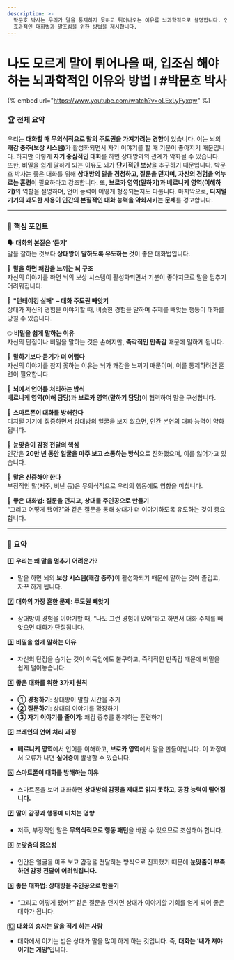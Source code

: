 ```yaml
---
description: >-
  박문호 박사는 우리가 말을 통제하지 못하고 튀어나오는 이유를 뇌과학적으로 설명합니다. 인간의 대화에서 발생하는 문제와 그 원인을 분석하며,
  효과적인 대화법과 말조심을 위한 방법을 제시합니다.
---
```


# 나도 모르게 말이 튀어나올 때, 입조심 해야하는 뇌과학적인 이유와 방법 l #박문호 박사

{% embed url="https://www.youtube.com/watch?v=oLExLyFyxqw" %}

### 🏆 전체 요약

우리는 **대화할 때 무의식적으로 말의 주도권을 가져가려는 경향**이 있습니다. 이는 뇌의 **쾌감 중추(보상 시스템)**&#xAC00; 활성화되면서 자기 이야기를 할 때 기분이 좋아지기 때문입니다. 하지만 이렇게 **자기 중심적인 대화**를 하면 상대방과의 관계가 악화될 수 있습니다. 또한, 비밀을 쉽게 말하게 되는 이유도 뇌가 **단기적인 보상**을 추구하기 때문입니다. 박문호 박사는 좋은 대화를 위해 **상대방의 말을 경청하고, 질문을 던지며, 자신의 경험을 억누르는 훈련**이 필요하다고 강조합니다. 또, **브로카 영역(말하기)과 베르니케 영역(이해하기)**&#xC758; 역할을 설명하며, 언어 능력이 어떻게 형성되는지도 다룹니다. 마지막으로, **디지털 기기의 과도한 사용이 인간의 본질적인 대화 능력을 약화시키는 문제**를 경고합니다.

***

### 🌟 핵심 포인트

🗣️ **대화의 본질은 ‘듣기’**\
말을 잘하는 것보다 **상대방이 말하도록 유도하는 것**이 좋은 대화법입니다.

🧠 **말을 하면 쾌감을 느끼는 뇌 구조**\
자신의 이야기를 하면 뇌의 보상 시스템이 활성화되면서 기분이 좋아지므로 말을 멈추기 어려워집니다.

🎤 **"턴테이킹 실패" – 대화 주도권 빼앗기**\
상대가 자신의 경험을 이야기할 때, 비슷한 경험을 말하며 주제를 빼앗는 행동이 대화를 망칠 수 있습니다.

🤐 **비밀을 쉽게 말하는 이유**\
자신의 단점이나 비밀을 말하는 것은 손해지만, **즉각적인 만족감** 때문에 말하게 됩니다.

📢 **말하기보다 듣기가 더 어렵다**\
자신의 이야기를 참지 못하는 이유는 뇌가 쾌감을 느끼기 때문이며, 이를 통제하려면 훈련이 필요합니다.

🧩 **뇌에서 언어를 처리하는 방식**\
**베르니케 영역(이해 담당)**&#xACFC; **브로카 영역(말하기 담당)**&#xC774; 협력하여 말을 구성합니다.

📱 **스마트폰이 대화를 방해한다**\
디지털 기기에 집중하면서 상대방의 얼굴을 보지 않으면, 인간 본연의 대화 능력이 약화됩니다.

👀 **눈맞춤이 감정 전달의 핵심**\
인간은 **20만 년 동안 얼굴을 마주 보고 소통하는 방식**으로 진화했으며, 이를 잃어가고 있습니다.

🚦 **말은 신중해야 한다**\
부정적인 말(저주, 비난 등)은 무의식적으로 우리의 행동에도 영향을 미칩니다.

🔁 **좋은 대화법: 질문을 던지고, 상대를 주인공으로 만들기**\
“그리고 어떻게 됐어?”와 같은 질문을 통해 상대가 더 이야기하도록 유도하는 것이 중요합니다.

***

### 📌 요약

1️⃣ **우리는 왜 말을 멈추기 어려운가?**

* 말을 하면 뇌의 **보상 시스템(쾌감 중추)**&#xC774; 활성화되기 때문에 말하는 것이 즐겁고, 자꾸 하게 됩니다.

2️⃣ **대화의 가장 흔한 문제: 주도권 빼앗기**

* 상대방이 경험을 이야기할 때, “나도 그런 경험이 있어”라고 하면서 대화 주제를 빼앗으면 대화가 단절됩니다.

3️⃣ **비밀을 쉽게 말하는 이유**

* 자신의 단점을 숨기는 것이 이득임에도 불구하고, 즉각적인 만족감 때문에 비밀을 쉽게 털어놓습니다.

4️⃣ **좋은 대화를 위한 3가지 원칙**

* **① 경청하기**: 상대방이 말할 시간을 주기
* **② 질문하기**: 상대의 이야기를 확장하기
* **③ 자기 이야기를 줄이기**: 쾌감 중추를 통제하는 훈련하기

5️⃣ **브레인의 언어 처리 과정**

* **베르니케 영역**에서 언어를 이해하고, **브로카 영역**에서 말을 만들어냅니다. 이 과정에서 오류가 나면 **실어증**이 발생할 수 있습니다.

6️⃣ **스마트폰이 대화를 방해하는 이유**

* 스마트폰을 보며 대화하면 **상대방의 감정을 제대로 읽지 못하고, 공감 능력이 떨어집니다.**

7️⃣ **말이 감정과 행동에 미치는 영향**

* 저주, 부정적인 말은 **무의식적으로 행동 패턴**을 바꿀 수 있으므로 조심해야 합니다.

8️⃣ **눈맞춤의 중요성**

* 인간은 얼굴을 마주 보고 감정을 전달하는 방식으로 진화했기 때문에 **눈맞춤이 부족하면 감정 전달이 어려워집니다.**

9️⃣ **좋은 대화법: 상대방을 주인공으로 만들기**

* “그리고 어떻게 됐어?” 같은 질문을 던지면 상대가 이야기할 기회를 얻게 되어 좋은 대화가 됩니다.

🔟 **대화의 승자는 말을 적게 하는 사람**

* 대화에서 이기는 법은 상대가 말을 많이 하게 하는 것입니다. 즉, **대화는 ‘내가 져야 이기는 게임’**&#xC785;니다.
